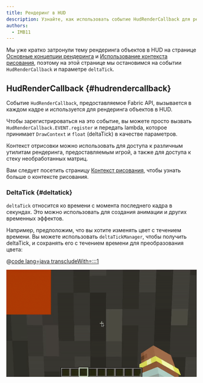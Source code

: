 ```yaml
---
title: Рендеринг в HUD
description: Узнайте, как использовать событие HudRenderCallback для рендеринга в HUD.
authors:
  - IMB11
---
```


Мы уже кратко затронули тему рендеринга объектов в HUD на странице [Основные концепции рендеринга](./basic-concepts) и [Использование контекста рисования](./draw-context), поэтому на этой странице мы остановимся на событии `HudRenderCallback` и параметре `deltaTick`.

## HudRenderCallback {#hudrendercallback}

Событие `HudRenderCallback`, предоставляемое Fabric API, вызывается в каждом кадре и используется для рендеринга объектов в HUD.

Чтобы зарегистрироваться на это событие, вы можете просто вызвать `HudRenderCallback.EVENT.register` и передать lambda, которое принимает `DrawContext` и `float` (deltaTick) в качестве параметров.

Контекст отрисовки можно использовать для доступа к различным утилитам рендеринга, предоставляемым игрой, а также для доступа к стеку необработанных матриц.

Вам следует посетить страницу [Контекст рисования](./draw-context), чтобы узнать больше о контексте рисования.

### DeltaTick {#deltatick}

`deltaTick` относится ко времени с момента последнего кадра в секундах. Это можно использовать для создания анимации и других временных эффектов.

Например, предположим, что вы хотите изменять цвет с течением времени. Вы можете использовать `deltaTickManager`, чтобы получить deltaTick, и сохранять его с течением времени для преобразования цвета:

@[code lang=java transcludeWith=:::1](@/reference/1.21.4/src/client/java/com/example/docs/rendering/HudRenderingEntrypoint.java)

![Изменение цвета с течением времени](/assets/develop/rendering/hud-rendering-deltatick.webp)
